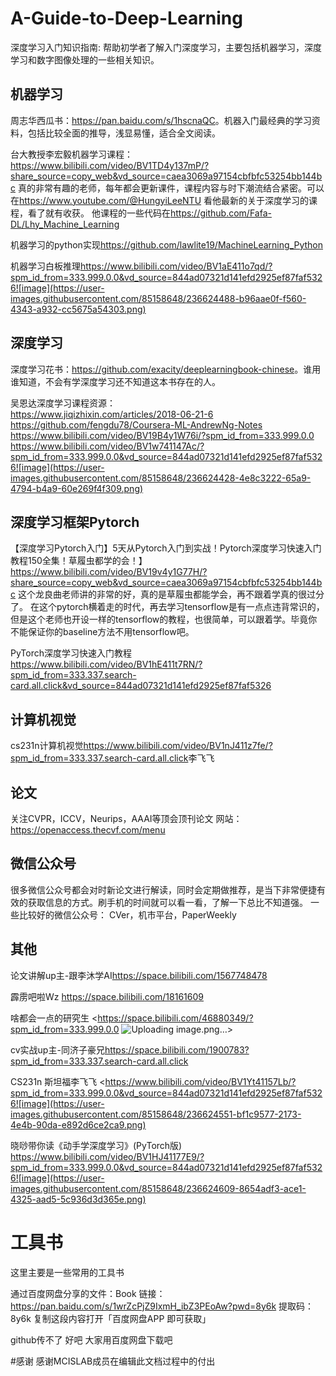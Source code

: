 # A-Guide-to-Deep-Learning
深度学习入门知识指南: 帮助初学者了解入门深度学习，主要包括机器学习，深度学习和数字图像处理的一些相关知识。

## 机器学习

周志华西瓜书：<https://pan.baidu.com/s/1hscnaQC>。机器入门最经典的学习资料，包括比较全面的推导，浅显易懂，适合全文阅读。

台大教授李宏毅机器学习课程：<https://www.bilibili.com/video/BV1TD4y137mP/?share_source=copy_web&vd_source=caea3069a97154cbfbfc53254bb144bc>
真的非常有趣的老师，每年都会更新课件，课程内容与时下潮流结合紧密。可以在<https://www.youtube.com/@HungyiLeeNTU> 看他最新的关于深度学习的课程，看了就有收获。
他课程的一些代码在<https://github.com/Fafa-DL/Lhy_Machine_Learning>

机器学习的python实现<https://github.com/lawlite19/MachineLearning_Python>

机器学习白板推理<https://www.bilibili.com/video/BV1aE411o7qd/?spm_id_from=333.999.0.0&vd_source=844ad07321d141efd2925ef87faf5326![image](https://user-images.githubusercontent.com/85158648/236624488-b96aae0f-f560-4343-a932-cc5675a54303.png)>


## 深度学习
深度学习花书：<https://github.com/exacity/deeplearningbook-chinese>。谁用谁知道，不会有学深度学习还不知道这本书存在的人。

吴恩达深度学习课程资源：\
<https://www.jiqizhixin.com/articles/2018-06-21-6> \
<https://github.com/fengdu78/Coursera-ML-AndrewNg-Notes>\
<https://www.bilibili.com/video/BV19B4y1W76i/?spm_id_from=333.999.0.0>\
<https://www.bilibili.com/video/BV1w741147Ac/?spm_id_from=333.999.0.0&vd_source=844ad07321d141efd2925ef87faf5326![image](https://user-images.githubusercontent.com/85158648/236624428-4e8c3222-65a9-4794-b4a9-60e269f4f309.png)>



## 深度学习框架Pytorch
【深度学习Pytorch入门】5天从Pytorch入门到实战！Pytorch深度学习快速入门教程150全集！草履虫都学的会！】<https://www.bilibili.com/video/BV19v4y1G77H/?share_source=copy_web&vd_source=caea3069a97154cbfbfc53254bb144bc> 这个龙良曲老师讲的非常的好，真的是草履虫都能学会，再不跟着学真的很过分了。
在这个pytorch横着走的时代，再去学习tensorflow是有一点点违背常识的，但是这个老师也开设一样的tensorflow的教程，也很简单，可以跟着学。毕竟你不能保证你的baseline方法不用tensorflow吧。

PyTorch深度学习快速入门教程
<https://www.bilibili.com/video/BV1hE411t7RN/?spm_id_from=333.337.search-card.all.click&vd_source=844ad07321d141efd2925ef87faf5326>

## 计算机视觉
cs231n计算机视觉<https://www.bilibili.com/video/BV1nJ411z7fe/?spm_id_from=333.337.search-card.all.click>李飞飞

## 论文
关注CVPR，ICCV，Neurips，AAAI等顶会顶刊论文
网站：<https://openaccess.thecvf.com/menu>

## 微信公众号
很多微信公众号都会对时新论文进行解读，同时会定期做推荐，是当下非常便捷有效的获取信息的方式。刷手机的时间就可以看一看，了解一下总比不知道强。
一些比较好的微信公众号：
CVer，机市平台，PaperWeekly

## 其他
论文讲解up主-跟李沐学AI<https://space.bilibili.com/1567748478>


霹雳吧啦Wz <https://space.bilibili.com/18161609>

啥都会一点的研究生 <https://space.bilibili.com/46880349/?spm_id_from=333.999.0.0
![Uploading image.png…]()>
  
cv实战up主-同济子豪兄<https://space.bilibili.com/1900783?spm_id_from=333.337.search-card.all.click>

CS231n 斯坦福李飞飞 <https://www.bilibili.com/video/BV1Yt41157Lb/?spm_id_from=333.999.0.0&vd_source=844ad07321d141efd2925ef87faf5326![image](https://user-images.githubusercontent.com/85158648/236624551-bf1c9577-2173-4e4b-90da-e892d6ce2ca9.png)

晓唦带你读《动手学深度学习》(PyTorch版)
<https://www.bilibili.com/video/BV1HJ41177E9/?spm_id_from=333.999.0.0&vd_source=844ad07321d141efd2925ef87faf5326![image](https://user-images.githubusercontent.com/85158648/236624609-8654adf3-ace1-4325-aad5-5c936d3d365e.png)>


# 工具书
这里主要是一些常用的工具书

通过百度网盘分享的文件：Book
链接：https://pan.baidu.com/s/1wrZcPjZ9IxmH_ibZ3PEoAw?pwd=8y6k 
提取码：8y6k 
复制这段内容打开「百度网盘APP 即可获取」

github传不了 好吧 大家用百度网盘下载吧

#感谢
  感谢MCISLAB成员在编辑此文档过程中的付出




